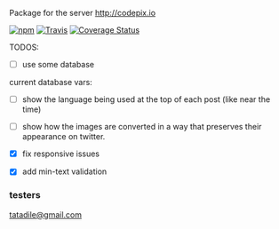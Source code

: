 
Package for the server http://codepix.io

[![npm](https://img.shields.io/npm/v/npm.svg)](https://www.npmjs.com/package/mcfarland-codepix-server)
[![Travis](https://img.shields.io/travis/rust-lang/rust.svg)](https://travis-ci.org/MattMcFarland/codepix-server)
[![Coverage Status](https://coveralls.io/repos/MattMcFarland/codepix-server/badge.svg?branch=master&service=github)](https://coveralls.io/github/MattMcFarland/codepix-server?branch=master)


TODOS:

- [ ] use some database


current database vars:

- [ ] show the language being used at the
      top of each post (like near the time)

- [ ] show how the images are converted in a way that preserves their appearance on twitter.

- [x] fix responsive issues

- [x] add min-text validation

### testers

tatadile@gmail.com